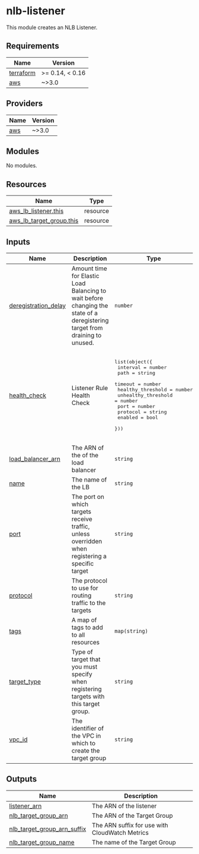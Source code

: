 # nlb-listener
This module creates an NLB Listener.

<!-- BEGINNING OF PRE-COMMIT-TERRAFORM DOCS HOOK -->
## Requirements

| Name | Version |
|------|---------|
| <a name="requirement_terraform"></a> [terraform](#requirement\_terraform) | >= 0.14, < 0.16 |
| <a name="requirement_aws"></a> [aws](#requirement\_aws) | ~>3.0 |

## Providers

| Name | Version |
|------|---------|
| <a name="provider_aws"></a> [aws](#provider\_aws) | ~>3.0 |

## Modules

No modules.

## Resources

| Name | Type |
|------|------|
| [aws_lb_listener.this](https://registry.terraform.io/providers/hashicorp/aws/latest/docs/resources/lb_listener) | resource |
| [aws_lb_target_group.this](https://registry.terraform.io/providers/hashicorp/aws/latest/docs/resources/lb_target_group) | resource |

## Inputs

| Name | Description | Type | Default | Required |
|------|-------------|------|---------|:--------:|
| <a name="input_deregistration_delay"></a> [deregistration\_delay](#input\_deregistration\_delay) | Amount time for Elastic Load Balancing to wait before changing the state of a deregistering target from draining to unused. | `number` | `300` | no |
| <a name="input_health_check"></a> [health\_check](#input\_health\_check) | Listener Rule Health Check | <pre>list(object({<br>    interval            = number<br>    path                = string<br>    timeout             = number<br>    healthy_threshold   = number<br>    unhealthy_threshold = number<br>    port                = number<br>    protocol            = string<br>    enabled             = bool<br>  }))</pre> | <pre>[<br>  {<br>    "enabled": true,<br>    "healthy_threshold": 2,<br>    "interval": 30,<br>    "path": null,<br>    "port": 443,<br>    "protocol": "TCP",<br>    "timeout": null,<br>    "unhealthy_threshold": 2<br>  }<br>]</pre> | no |
| <a name="input_load_balancer_arn"></a> [load\_balancer\_arn](#input\_load\_balancer\_arn) | The ARN of the of the load balancer | `string` | n/a | yes |
| <a name="input_name"></a> [name](#input\_name) | The name of the LB | `string` | `""` | no |
| <a name="input_port"></a> [port](#input\_port) | The port on which targets receive traffic, unless overridden when registering a specific target | `string` | `80` | no |
| <a name="input_protocol"></a> [protocol](#input\_protocol) | The protocol to use for routing traffic to the targets | `string` | `"HTTP"` | no |
| <a name="input_tags"></a> [tags](#input\_tags) | A map of tags to add to all resources | `map(string)` | `{}` | no |
| <a name="input_target_type"></a> [target\_type](#input\_target\_type) | Type of target that you must specify when registering targets with this target group. | `string` | `"ip"` | no |
| <a name="input_vpc_id"></a> [vpc\_id](#input\_vpc\_id) | The identifier of the VPC in which to create the target group | `string` | n/a | yes |

## Outputs

| Name | Description |
|------|-------------|
| <a name="output_listener_arn"></a> [listener\_arn](#output\_listener\_arn) | The ARN of the listener |
| <a name="output_nlb_target_group_arn"></a> [nlb\_target\_group\_arn](#output\_nlb\_target\_group\_arn) | The ARN of the Target Group |
| <a name="output_nlb_target_group_arn_suffix"></a> [nlb\_target\_group\_arn\_suffix](#output\_nlb\_target\_group\_arn\_suffix) | The ARN suffix for use with CloudWatch Metrics |
| <a name="output_nlb_target_group_name"></a> [nlb\_target\_group\_name](#output\_nlb\_target\_group\_name) | The name of the Target Group |
<!-- END OF PRE-COMMIT-TERRAFORM DOCS HOOK -->

